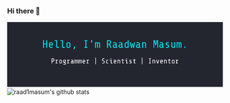 ### Hi there 👋
![banner](assets/banner.png)
![raad1masum's github stats](https://github-readme-stats.vercel.app/api?username=raad1masum&title_color=00e5ee&text_color=ffffff&bg_color=23262f)
